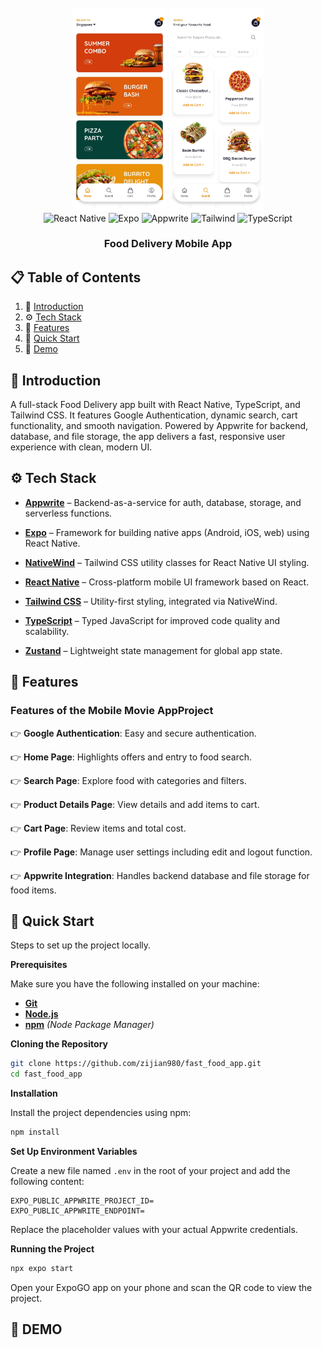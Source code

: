 <div align="center">
  <br />
    <a align="center">
      <img src="assets/readme/homepage_fastfood.jpg" alt="Project Banner 2" width="30%" />
      <img src="assets/readme/menu_fastfood.jpg" alt="Project Banner 1" width="30%" />
    </a>
  
  <br />

  <div>
    <img src="https://img.shields.io/badge/-React_Native-black?style=for-the-badge&logoColor=white&logo=react&color=61DAFB" alt="React Native" />
    <img src="https://img.shields.io/badge/-Expo-black?style=for-the-badge&logoColor=white&logo=expo&color=000020" alt="Expo" />
        <img src="https://img.shields.io/badge/-Appwrite-black?style=for-the-badge&logoColor=white&logo=appwrite&color=F02E65" alt="Appwrite" />
    <img src="https://img.shields.io/badge/-Tailwind-black?style=for-the-badge&logoColor=white&logo=tailwindcss&color=06B6D4" alt="Tailwind" />
    <img src="https://img.shields.io/badge/-TypeScript-black?style=for-the-badge&logoColor=white&logo=typescript&color=3178C6" alt="TypeScript" />
  </div>

  <h3 align="center">Food Delivery Mobile App</h3>

</div>

## 📋 <a name="table">Table of Contents</a>

1. 🤖 [Introduction](#introduction)
2. ⚙️ [Tech Stack](#tech-stack)
3. 🔋 [Features](#features)
4. 🤸 [Quick Start](#quick-start)
5. 🎥 [Demo](#demo)


## <a name="introduction">🤖 Introduction</a>

A full-stack Food Delivery app built with React Native, TypeScript, and Tailwind CSS. It features Google Authentication, dynamic search, cart functionality, and smooth navigation. Powered by Appwrite for backend, database, and file storage, the app delivers a fast, responsive user experience with clean, modern UI.


## <a name="tech-stack">⚙️ Tech Stack</a>

- **[Appwrite](https://appwrite.io/)**  – Backend-as-a-service for auth, database, storage, and serverless functions.

- **[Expo](https://expo.dev/)** – Framework for building native apps (Android, iOS, web) using React Native.
  
- **[NativeWind](https://www.nativewind.dev/)** – Tailwind CSS utility classes for React Native UI styling.

- **[React Native](https://reactnative.dev/)** – Cross-platform mobile UI framework based on React.

- **[Tailwind CSS](https://tailwindcss.com/)** – Utility-first styling, integrated via NativeWind.

- **[TypeScript](https://www.typescriptlang.org/)**  – Typed JavaScript for improved code quality and scalability.

- **[Zustand](https://github.com/pmndrs/zustand)** – Lightweight state management for global app state.



## <a name="features">🔋 Features</a>

### Features of the Mobile Movie AppProject

👉 **Google Authentication**: Easy and secure authentication.

👉 **Home Page**: Highlights offers and entry to food search.

👉 **Search Page**: Explore food with categories and filters.

👉 **Product Details Page**: View details and add items to cart.

👉 **Cart Page**: Review items and total cost. 

👉 **Profile Page**: Manage user settings including edit and logout function.  

👉 **Appwrite Integration**: Handles backend database and file storage for food items.


## <a name="quick-start">🤸 Quick Start</a>

Steps to set up the project locally.

**Prerequisites**

Make sure you have the following installed on your machine:

- **[Git](https://git-scm.com/)**
- **[Node.js](https://nodejs.org/en)**
- **[npm](https://www.npmjs.com/)** _(Node Package Manager)_

**Cloning the Repository**

```bash
git clone https://github.com/zijian980/fast_food_app.git
cd fast_food_app
```

**Installation**

Install the project dependencies using npm:

```bash
npm install
```

**Set Up Environment Variables**

Create a new file named `.env` in the root of your project and add the following content:

```env
EXPO_PUBLIC_APPWRITE_PROJECT_ID=
EXPO_PUBLIC_APPWRITE_ENDPOINT=
```

Replace the placeholder values with your actual Appwrite credentials.

**Running the Project**

```bash
npx expo start
```

Open your ExpoGO app on your phone and scan the QR code to view the project.

## <a name="demo">🎥 DEMO</a>

